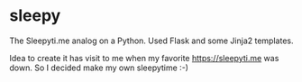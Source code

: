 # sleepy
The Sleepyti.me analog on a Python. Used Flask and some Jinja2 templates.

Idea to create it has visit to me when my favorite https://sleepyti.me was down. So I decided make my own sleepytime :-)
